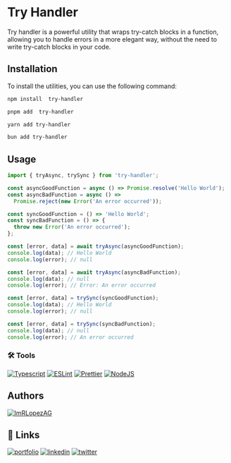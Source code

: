 # Try Handler

Try handler is a powerful utility that wraps try-catch blocks in a function, allowing you to handle errors in a more elegant way, without the need to write try-catch blocks in your code.

## Installation

To install the utilities, you can use the following command:

```bash
npm install  try-handler
```

```bash
pnpm add  try-handler
```

```bash
yarn add try-handler
```

```bash
bun add try-handler
```

## Usage

```javascript
import { tryAsync, trySync } from 'try-handler';

const asyncGoodFunction = async () => Promise.resolve('Hello World');
const asyncBadFunction = async () =>
  Promise.reject(new Error('An error occurred'));

const syncGoodFunction = () => 'Hello World';
const syncBadFunction = () => {
  throw new Error('An error occurred');
};

const [error, data] = await tryAsync(asyncGoodFunction);
console.log(data); // Hello World
console.log(error); // null

const [error, data] = await tryAsync(asyncBadFunction);
console.log(data); // null
console.log(error); // Error: An error occurred

const [error, data] = trySync(syncGoodFunction);
console.log(data); // Hello World
console.log(error); // null

const [error, data] = trySync(syncBadFunction);
console.log(data); // null
console.log(error); // An error occurred
```

### 🛠️ Tools

[![Typescript](https://img.shields.io/badge/Typescript-3178C6?logo=typescript&logoColor=white)](https://www.typescriptlang.org/)
[![ESLint](https://img.shields.io/badge/ESLint-4B32C3?logo=eslint&logoColor=white)](https://eslint.org/)
[![Prettier](https://img.shields.io/badge/Prettier-F7B93E?logo=prettier&logoColor=white)](https://prettier.io/)
[![NodeJS](https://img.shields.io/badge/NodeJS-339933?logo=node.js&logoColor=white)](https://nodejs.org/es/)

## Authors

[![ImRLopezAG](https://img.shields.io/badge/ImRLopezAG-000000?style=for-the-badge&logo=github&logoColor=white)](https://github.com/ImRLopezAG)

## 🔗 Links

[![portfolio](https://img.shields.io/badge/my_portfolio-000?style=for-the-badge&logo=ko-fi&logoColor=white)](https://imrlopez.vercel.app)
[![linkedin](https://img.shields.io/badge/linkedin-0A66C2?style=for-the-badge&logo=linkedin&logoColor=white)](https://www.linkedin.com/in/angel-gabriel-lopez/)
[![twitter](https://img.shields.io/badge/twitter-1DA1F2?style=for-the-badge&logo=twitter&logoColor=white)](https://twitter.com/imr_lopez)
